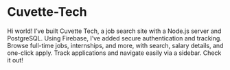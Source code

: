 # Cuvette-Tech
Hi world! I’ve built Cuvette Tech, a job search site with a Node.js server and PostgreSQL. Using Firebase, I’ve added secure authentication and tracking. Browse full-time jobs, internships, and more, with search, salary details, and one-click apply. Track applications and navigate easily via a sidebar. Check it out!

